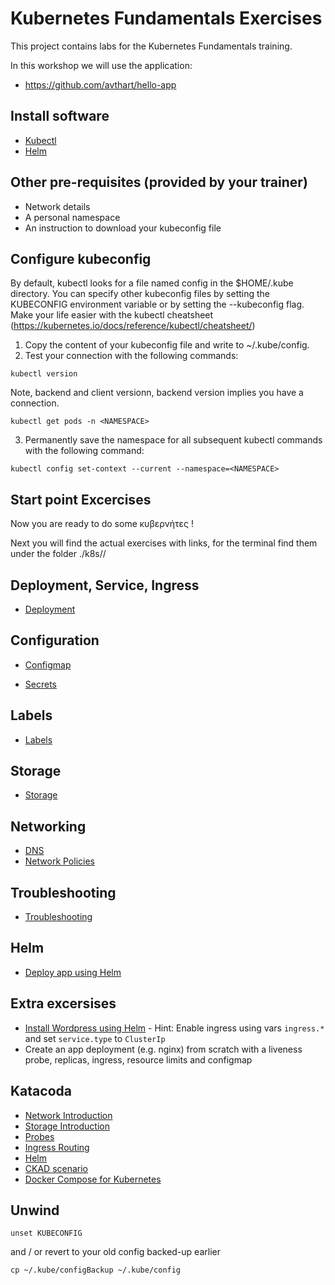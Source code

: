 # Kubernetes Fundamentals Exercises

This project contains labs for the Kubernetes Fundamentals training.

In this workshop we will use the application:
* <https://github.com/avthart/hello-app>

## Install software

* [Kubectl](k8s/kubectl/)
* [Helm](k8s/helm/)

## Other pre-requisites (provided by your trainer)

- Network details
- A personal namespace
- An instruction to download your kubeconfig file

## Configure kubeconfig
By default, kubectl looks for a file named config in the $HOME/.kube directory. You can specify other kubeconfig files by setting the KUBECONFIG environment variable or by setting the --kubeconfig flag. Make your life easier with the kubectl cheatsheet (https://kubernetes.io/docs/reference/kubectl/cheatsheet/)

1. Copy the content of your kubeconfig file and write to ~/.kube/config.
2. Test your connection with the following commands:

```
kubectl version
```
Note, backend and client versionn, backend version implies you have a connection.
```
kubectl get pods -n <NAMESPACE>
```
3. Permanently save the namespace for all subsequent kubectl commands with the following command:
```
kubectl config set-context --current --namespace=<NAMESPACE>
```

## Start point Excercises

Now you are ready to do some κυβερνήτες !

Next you will find the actual exercises with links, for the terminal find them under the folder ./k8s/<xyz>/

## Deployment, Service, Ingress

* [Deployment](k8s/deployment/)

## Configuration

* [Configmap](k8s/config-map/)

* [Secrets](k8s/secrets/)

## Labels

* [Labels](k8s/labels/)

## Storage

* [Storage](k8s/storage/)

## Networking

* [DNS](k8s/dns/)
* [Network Policies](k8s/network-policies/)

## Troubleshooting

* [Troubleshooting](k8s/debugging/)

## Helm

* [Deploy app using Helm](k8s/helm-app/)

## Extra excersises

* [Install Wordpress using Helm](https://github.com/bitnami/charts/tree/master/bitnami/wordpress) - Hint: Enable ingress using vars `ingress.*` and set `service.type` to `ClusterIp`
* Create an app deployment (e.g. nginx) from scratch  with a liveness probe, replicas, ingress, resource limits and configmap

## Katacoda

* [Network Introduction](https://www.katacoda.com/courses/kubernetes/networking-introduction)
* [Storage Introduction](https://www.katacoda.com/courses/kubernetes/storage-introduction)
* [Probes](https://www.katacoda.com/courses/kubernetes/liveness-readiness-healthchecks)
* [Ingress Routing](https://www.katacoda.com/courses/kubernetes/create-kubernetes-ingress-routes)
* [Helm](https://www.katacoda.com/courses/kubernetes/helm-package-manager)
* [CKAD scenario](https://www.katacoda.com/courses/kubernetes/first-steps-to-ckad-certification)
* [Docker Compose for Kubernetes](https://www.katacoda.com/courses/kubernetes/deploy-docker-compose-using-kompose)

## Unwind

```
unset KUBECONFIG
```
and / or revert to your old config backed-up earlier

```
cp ~/.kube/configBackup ~/.kube/config
```